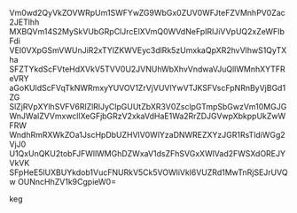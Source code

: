 Vm0wd2QyVkZOVWRpUm1SWFYwZG9WbGx0ZUV0WFJteFZVMnhPV0Zac2JETlhh
MXBQVm14S2MySkVUbGRpClJrcElXVmQ0WVdNeFpIRlJiVVpUQ2xZeWFIbFdi
VEI0VXpGSmVWUnJiR2xTYlZKWVEyc3dlRk5zUmxkaQpXR2hvVlhwS1QyTXha
SFZTYkdScFVteHdXVkV5TVV0U2JVNUhWbXhvVndwaVJuQllWMnhXYTFReVRY
aGoKUldScFVqTkNWRmxyYUVOV1ZrVjVUVlYwVTJKSFVscFpNRnByVjBGd1ZG
SlZjRVpXYlhSVFV6RlZlRlJyClpGUUtZbXR3V0ZsclpGTmpSbGwzVm10MGJG
WnJWalZVVmxwcllXeGFjbGRzV2xkaVdHaE1Wa2RrZDJGVwpXbkppUkZwWFRW
WndhRmRXWkZOa1JscHpDbUZHVlV0WlYzaDNWREZXYzJGR1RsTldiWGg2VjJ0
U1QxUnQKU2tobFJFWllWMGhDZWxaV1dsZFhSVGxXWlVad2FWSXdOREJYVkVK
SFpHeE5lUXBUYkdob1VucFNURkV5Ck5VOWliVkl6VUZRd1MwTnRjSEJrUVQw
OUNncHhZV1k9CgpieW0=

keg